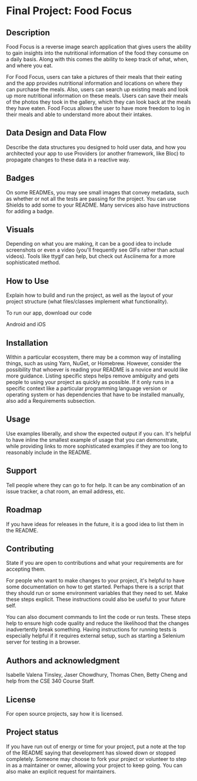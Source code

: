 # Final Project: Food Focus

## Description
Food Focus is a reverse image search application that gives users the ability to gain insights into the nutritional information of the food they consume on a daily basis. Along with this comes the ability to keep track of what, when, and where you eat. 

For Food Focus, users can take a pictures of their meals that their eating and the app provides nutritional information and locations on where they can purchase the meals. Also, users can search up existing meals and look up more nutritional information on these meals. Users can save their meals of the photos they took in the gallery, which they can look back at the meals they have eaten. Food Focus allows the user to have more freedom to log in their meals and able to understand more about their intakes.

## Data Design and Data Flow
Describe the data structures you designed to hold user data, and how you architected your app to use Providers (or another framework, like Bloc) to propagate changes to these data in a reactive way.

## Badges
On some READMEs, you may see small images that convey metadata, such as whether or not all the tests are passing for the project. You can use Shields to add some to your README. Many services also have instructions for adding a badge.

## Visuals
Depending on what you are making, it can be a good idea to include screenshots or even a video (you'll frequently see GIFs rather than actual videos). Tools like ttygif can help, but check out Asciinema for a more sophisticated method.

## How to Use
Explain how to build and run the project, as well as the layout of your project structure (what files/classes implement what functionality).

To run our app, download our code

Android and iOS

## Installation
Within a particular ecosystem, there may be a common way of installing things, such as using Yarn, NuGet, or Homebrew. However, consider the possibility that whoever is reading your README is a novice and would like more guidance. Listing specific steps helps remove ambiguity and gets people to using your project as quickly as possible. If it only runs in a specific context like a particular programming language version or operating system or has dependencies that have to be installed manually, also add a Requirements subsection.

## Usage
Use examples liberally, and show the expected output if you can. It's helpful to have inline the smallest example of usage that you can demonstrate, while providing links to more sophisticated examples if they are too long to reasonably include in the README.

## Support
Tell people where they can go to for help. It can be any combination of an issue tracker, a chat room, an email address, etc.

## Roadmap
If you have ideas for releases in the future, it is a good idea to list them in the README.

## Contributing
State if you are open to contributions and what your requirements are for accepting them.

For people who want to make changes to your project, it's helpful to have some documentation on how to get started. Perhaps there is a script that they should run or some environment variables that they need to set. Make these steps explicit. These instructions could also be useful to your future self.

You can also document commands to lint the code or run tests. These steps help to ensure high code quality and reduce the likelihood that the changes inadvertently break something. Having instructions for running tests is especially helpful if it requires external setup, such as starting a Selenium server for testing in a browser.

## Authors and acknowledgment
Isabelle Valena Tinsley, Jaser Chowdhury, Thomas Chen, Betty Cheng and help from the CSE 340 Course Staff.

## License
For open source projects, say how it is licensed.

## Project status
If you have run out of energy or time for your project, put a note at the top of the README saying that development has slowed down or stopped completely. Someone may choose to fork your project or volunteer to step in as a maintainer or owner, allowing your project to keep going. You can also make an explicit request for maintainers.
